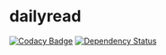 # dailyread
[![Codacy Badge](https://api.codacy.com/project/badge/Grade/a3d24da53db84a7ebaf65ba90b23b121)](https://www.codacy.com/app/mail-an-papierkorb/dailyread?utm_source=github.com&amp;utm_medium=referral&amp;utm_content=escoand/dailyread&amp;utm_campaign=badger)
[![Dependency Status](https://www.versioneye.com/user/projects/5862248883d2be00322cebbc/badge.svg?style=flat-square)](https://www.versioneye.com/user/projects/5862248883d2be00322cebbc)

